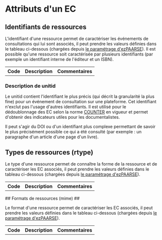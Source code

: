 # Attributs d'un EC #

## Identifiants de ressources ##

L'identifiant d'une ressource permet de caractériser les événements de consultations qui lui sont associés, il peut prendre les valeurs définies dans le tableau ci-dessous (chargées depuis [le paramétrage d'ezPAARSE](https://github.com/ezpaarse-project/ezpaarse-platforms/blob/master/rid.json)). Il est possible qu'une ressource soit caractérisée par plusieurs identifiants (par exemple un identifiant interne de l'éditeur et un ISBN).

<div>
  <table class="inline">
    <tbody id="ridTable">
      <tr class="row0">
        <th class="col0">Code</th><th class="col1">Description</th><th class="col2">Commentaires</th>
      </tr>
    </tbody>
  </table>
</div>

<script type="text/javascript">
jQuery(document).ready(function($) {
  var dom_ec = $('#ridTable');
  $.ajax({
    url: "http://ezpaarse.couperin.org/info/rid?sort=asc",
    dataType: 'json'
  }).done(function(rids) {
    $.each(rids, function (i, rid) {
      var line = '<tr class="row' + i + '"><td class="col0">' + rid.code + '</td><td class="col1">' + rid.description + '</td><td class="col2">' + rid.comment + '</td></tr>';
      dom_ec.append(line);
    });
  }).error(function() {
    var line = '<tr class="row1"><td class="col0" colspan="3" style="color: red">Erreur lors de la récupération des données</td></tr>';
    dom_ec.append(line);
  });

});
</script>

### Description de unitid ###

Le unitid contient l'identifiant le plus précis (qui décrit la granularité la plus fine) pour un événement de consultation sur une plateforme. Cet identifiant n'exclut pas l'usage d'autres identifiants. Il est utilisé pour le dédoublonnage des EC selon la norme [COUNTER](http://www.projectcounter.org/) en vigueur et permet d'obtenir des indicateurs utiles pour les documentalistes.

Il peut s'agir du DOI ou d'un identifiant plus complexe permettant de savoir le plus précisément possible ce qui a été consulté (par exemple : un paragraphe d'un article d'une page d'un livre).

## Types de ressources (rtype) ##

Le type d'une ressource permet de connaître la forme de la ressource et de caractériser les EC associés, il peut prendre les valeurs définies dans le tableau ci-dessous (chargées depuis [le paramétrage d'ezPAARSE](https://github.com/ezpaarse-project/ezpaarse-platforms/blob/master/rtype.json)).

<div>
  <table class="inline">
    <tbody id="rtypeTable">
      <tr class="row0">
        <th class="col0">Code</th><th class="col1">Description</th><th class="col2">Commentaires</th>
      </tr>
    </tbody>
  </table>
</div>

<script type="text/javascript">
jQuery(document).ready(function($) {
  var dom_ec = $('#rtypeTable');
  $.ajax({
    url: "http://ezpaarse.couperin.org/info/rtype?sort=asc",
    dataType: 'json'
  }).done(function(rtypes) {
    $.each(rtypes, function (i, rtype) {
      var line = '<tr class="row' + i + '"><td class="col0">' + rtype.code + '</td><td class="col1">' + rtype.description + '</td><td class="col2">' + rtype.comment + '</td></tr>';
      dom_ec.append(line);
    });
  }).error(function() {
    var line = '<tr class="row1"><td class="col0" colspan="3" style="color: red">Erreur lors de la récupération des données</td></tr>';
    dom_ec.append(line);
  });

});
</script>

## Formats de ressources (mime) ##

Le format d'une ressource permet de caractériser les EC associés, il peut prendre les valeurs définies dans le tableau ci-dessous (chargées depuis [le paramétrage d'ezPAARSE](https://github.com/ezpaarse-project/ezpaarse-platforms/blob/master/mime.json)).

<div>
  <table class="inline">
    <tbody id="mimeTable">
      <tr class="row0">
        <th class="col0">Code</th><th class="col1">Description</th><th class="col2">Commentaires</th>
      </tr>
    </tbody>
  </table>
</div>

<script type="text/javascript">
jQuery(document).ready(function($) {
  var dom_ec = $('#mimeTable');
  $.ajax({
    url: "http://ezpaarse.couperin.org/info/mime?sort=asc",
    dataType: 'json'
  }).done(function(mimes) {
    $.each(mimes, function (i, mime) {
      var line = '<tr class="row' + i + '"><td class="col0">' + mime.code + '</td><td class="col1">' + mime.description + '</td><td class="col2">' + mime.comment + '</td></tr>';
      dom_ec.append(line);
    });
  }).error(function() {
    var line = '<tr class="row1"><td class="col0" colspan="3" style="color: red">Erreur lors de la récupération des données</td></tr>';
    dom_ec.append(line);
  });

});
</script>
